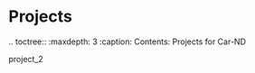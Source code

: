 Projects
========

.. toctree::
   :maxdepth: 3
   :caption: Contents: Projects for Car-ND

   project_2